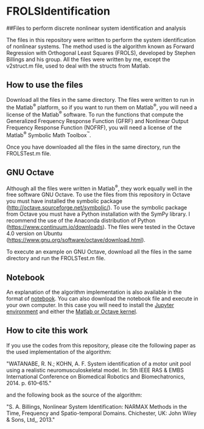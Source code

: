 # FROLSIdentification

##Files to perform discrete nonlinear system identification and analysis


The files in this repository were written to perform the system identification of nonlinear systems. The method used is the algorithm known as Forward Regression with Orthogonal Least Squares (FROLS), developed by Stephen Billings and his group. All the files were written by me, except the v2struct.m file, used to deal with the structs from Matlab.

How to use the files 
-------------------

Download all the files in the same directory. The files were written to run in the Matlab<sup>&reg;</sup> platform, so if you want to run them on Matlab<sup>&reg;</sup>, you will need a license of the Matlab<sup>&reg;</sup> software. To run the functions that compute the Generalized Frequency Response Function (GFRF) and Nonlinear Output Frequency Response Function (NOFRF), you will need a license of the Matlab<sup>&reg;</sup> Symbolic Math Toolbox<sup>&trade;</sup>. 

Once you have downloaded all the files in the same directory, run the FROLSTest.m file.

GNU Octave
---------

Although all the files were written in Matlab<sup>&reg;</sup>, they work equally well in the free software GNU Octave. To use the files from this repository in Octave you must have installed the symbolic package  (http://octave.sourceforge.net/symbolic/). To use the symbolic package from Octave you must have a Python installation with the SymPy library. I recommend the use of the Anaconda distribution of Python (https://www.continuum.io/downloads). The files were tested in the Octave 4.0 version on Ubuntu  (https://www.gnu.org/software/octave/download.html).

To execute an example on GNU Octave, download all the files in the same directory and run the FROLSTest.m file.

Notebook
---------

An explanation of the algorithm implementation is also available in the format of [notebook](http://nbviewer.ipython.org/github/rnwatanabe/FROLSIdentification/blob/master/FROLSExampleNotebook_Matlab.ipynb). You can also download the notebook file and execute in your own computer. In this case you will need to install the [Jupyter environment](http://jupyter.org/) and either the [Matlab or Octave kernel](https://github.com/ipython/ipython/wiki/IPython-kernels-for-other-languages).

How to cite this work
---------------------

If you use the codes from this repository, please cite the following paper as the used implementation of the algorithm:

"WATANABE, R. N.; KOHN, A. F. System identification of a motor unit pool using a realistic
neuromusculoskeletal model. In: 5th IEEE RAS & EMBS International Conference on
Biomedical Robotics and Biomechatronics, 2014. p. 610–615."

and the following  book as the source of the algorithm: 

"S. A. Billings, Nonlinear System Identification: NARMAX Methods in the Time, Frequency and Spatio-temporal Domains. Chichester, UK: John Wiley & Sons, Ltd,, 2013."







